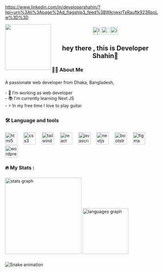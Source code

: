 https://www.linkedin.com/in/developershahin/?lipi=urn%3Ali%3Apage%3Ad_flagship3_feed%3BWknwxrTxRauftk923RooLw%3D%3D

<img align="left" height="150" src="https://scontent.fjed2-2.fna.fbcdn.net/v/t39.30808-1/431141350_266138726541303_1911926677109114713_n.jpg?stp=c21.13.196.196a_dst-jpg_p240x240&_nc_cat=104&ccb=1-7&_nc_sid=5f2048&_nc_ohc=J8G30Pefa5IAb7gzecy&_nc_oc=AdhOJcxWOnRY6C7V-MVt-L_yMbUOu3XK-1FokMWCLbh6pSA3ja0UGmc_ojBYbu-Ew9w&_nc_ht=scontent.fjed2-2.fna&oh=00_AfCO_eidAcq3QVkYpmMggJfSNRn5BkWL9rTdjRzgBlsj1A&oe=66208A63"  />

###

<div align="center">
  <img src="https://img.shields.io/static/v1?message=LinkedIn&logo=linkedin&label=&color=0077B5&logoColor=white&labelColor=&style=for-the-badge" height="25" alt="linkedin logo"  />
  <img src="https://img.shields.io/static/v1?message=Youtube&logo=youtube&label=&color=FF0000&logoColor=white&labelColor=&style=for-the-badge" height="25" alt="youtube logo"  />
  <img src="https://img.shields.io/static/v1?message=Instagram&logo=instagram&label=&color=E4405F&logoColor=white&labelColor=&style=for-the-badge" height="25" alt="instagram logo"  />
</div>

###

<h2 align="center">hey there , this is Developer Shahin👋</h2>

###

<h3 align="left">👩‍💻  About Me</h3>

###

<p align="left">A passionate web developer from Dhaka, Bangladesh,<br><br>- 🔭 I’m working as web developer <br>- 📚 I'm currently learning  Next JS<br>- ⚡ In my free time I love to play guitar</p>

###

<h3 align="left">🛠 Language and tools</h3>

###

<div align="left">
  <img src="https://cdn.jsdelivr.net/gh/devicons/devicon/icons/html5/html5-original.svg" height="40" alt="html5 logo"  />
  <img width="12" />
  <img src="https://cdn.jsdelivr.net/gh/devicons/devicon/icons/css3/css3-original.svg" height="40" alt="css3 logo"  />
  <img width="12" />
  <img src="https://cdn.jsdelivr.net/gh/devicons/devicon/icons/tailwindcss/tailwindcss-original-wordmark.svg" height="40" alt="tailwindcss logo"  />
  <img width="12" />
  <img src="https://cdn.jsdelivr.net/gh/devicons/devicon/icons/react/react-original.svg" height="40" alt="react logo"  />
  <img width="12" />
  <img src="https://cdn.jsdelivr.net/gh/devicons/devicon/icons/javascript/javascript-original.svg" height="40" alt="javascript logo"  />
  <img width="12" />
  <img src="https://cdn.jsdelivr.net/gh/devicons/devicon/icons/nextjs/nextjs-original.svg" height="40" alt="nextjs logo"  />
  <img width="12" />
  <img src="https://cdn.jsdelivr.net/gh/devicons/devicon/icons/bootstrap/bootstrap-original.svg" height="40" alt="bootstrap logo"  />
  <img width="12" />
  <img src="https://cdn.jsdelivr.net/gh/devicons/devicon/icons/figma/figma-original.svg" height="40" alt="figma logo"  />
  <img width="12" />
  <img src="https://cdn.jsdelivr.net/gh/devicons/devicon/icons/wordpress/wordpress-original.svg" height="40" alt="wordpress logo"  />
</div>

###

<h3 align="left">🔥   My Stats :</h3>

###

<div align="left">
  <img src="https://github-readme-stats.vercel.app/api?username=Developer-Shahin1&hide_title=false&hide_rank=false&show_icons=true&include_all_commits=true&count_private=true&disable_animations=false&theme=dracula&locale=en&hide_border=false&order=1" height="250" alt="stats graph"  />
  <img src="https://github-readme-stats.vercel.app/api/top-langs?username=Developer-Shahin1&locale=en&hide_title=false&layout=compact&card_width=320&langs_count=5&theme=merko&hide_border=false&order=2" height="150" alt="languages graph"  />
</div>

###

<img src="https://raw.githubusercontent.com/Developer-Shahin1/Developer-Shahin1/output/snake.svg" alt="Snake animation" />

###
